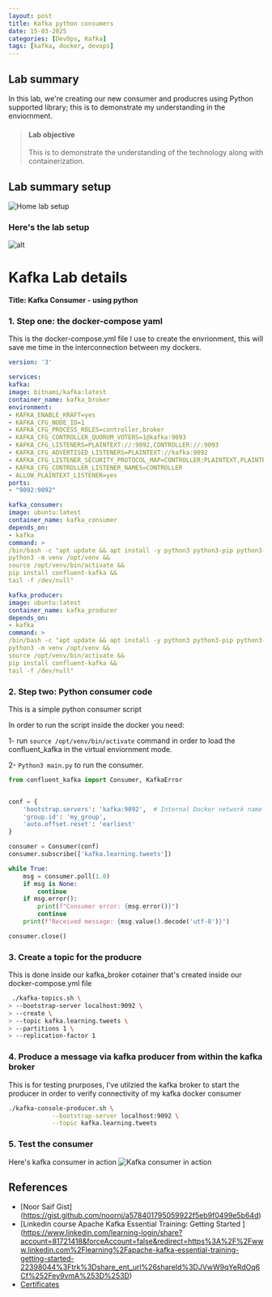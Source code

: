 ```yaml
---
layout: post
title: Kafka python consumers
date: 15-03-2025
categories: [DevOps, Kafka]
tags: [kafka, docker, devops]
---
```



## Lab summary

In this lab, we're creating our new consumer and producres using Python supported library; this is to demonstrate my understanding in the enviornment.  

> #### Lab objective
> This is to demonstrate the understanding of the technology along with containerization.  

## Lab summary setup

![Home lab setup](https://gist.github.com/user-attachments/assets/bd1c7328-d291-47d9-b566-8ff29b22e22f)




### Here's the lab setup
![alt](https://i.imgur.com/GGVpDkZ.png)




# Kafka Lab details

**Title: Kafka Consumer - using python**


### 1. Step one: the docker-compose yaml

This is the docker-compose.yml file I use to create the envrionment, this will save me time in the interconnection between my dockers. 


```yaml
version: '3'

services:
kafka:
image: bitnami/kafka:latest
container_name: kafka_broker
environment:
- KAFKA_ENABLE_KRAFT=yes
- KAFKA_CFG_NODE_ID=1
- KAFKA_CFG_PROCESS_ROLES=controller,broker
- KAFKA_CFG_CONTROLLER_QUORUM_VOTERS=1@kafka:9093
- KAFKA_CFG_LISTENERS=PLAINTEXT://:9092,CONTROLLER://:9093
- KAFKA_CFG_ADVERTISED_LISTENERS=PLAINTEXT://kafka:9092
- KAFKA_CFG_LISTENER_SECURITY_PROTOCOL_MAP=CONTROLLER:PLAINTEXT,PLAINTEXT:PLAINTEXT
- KAFKA_CFG_CONTROLLER_LISTENER_NAMES=CONTROLLER
- ALLOW_PLAINTEXT_LISTENER=yes
ports:
- "9092:9092"

kafka_consumer:
image: ubuntu:latest
container_name: kafka_consumer
depends_on:
- kafka
command: >
/bin/bash -c "apt update && apt install -y python3 python3-pip python3-venv &&
python3 -m venv /opt/venv &&
source /opt/venv/bin/activate &&
pip install confluent-kafka &&
tail -f /dev/null"

kafka_producer:
image: ubuntu:latest
container_name: kafka_producer
depends_on:
- kafka
command: >
/bin/bash -c "apt update && apt install -y python3 python3-pip python3-venv &&
python3 -m venv /opt/venv &&
source /opt/venv/bin/activate &&
pip install confluent-kafka &&
tail -f /dev/null"
```

### 2. Step two: Python consumer code 

This is a simple python consumer script

In order to run the script inside the docker you need: 

1- run ``` source /opt/venv/bin/activate ``` command in order to load the confluent_kafka in the virtual enviornment mode.  

2- ``` Python3 main.py ``` to run the consumer.  

```py
from confluent_kafka import Consumer, KafkaError


conf = {
    'bootstrap.servers': 'kafka:9092',  # Internal Docker network name
    'group.id': 'my_group',
    'auto.offset.reset': 'earliest'
}

consumer = Consumer(conf)
consumer.subscribe(['kafka.learning.tweets'])

while True:
    msg = consumer.poll(1.0)
    if msg is None:
        continue
    if msg.error():
        print(f"Consumer error: {msg.error()}")
        continue
    print(f"Received message: {msg.value().decode('utf-8')}")

consumer.close()
```

### 3. Create a topic for the producre 

This is done inside our kafka_broker cotainer that's created inside our docker-compose.yml file

```bash
 ./kafka-topics.sh \
> --bootstrap-server localhost:9092 \
> --create \
> --topic kafka.learning.tweets \
> --partitions 1 \
> --replication-factor 1


```


### 4. Produce a message via kafka producer from within the kafka broker

This is for testing prurposes, I've utilzied the kafka broker to start the producer in order to verify connectivity of my kafka docker consumer

```bash
./kafka-console-producer.sh \
            --bootstrap-server localhost:9092 \
            --topic kafka.learning.tweets


```


### 5. Test the consumer

Here's kafka consumer in action
![Kafka consumer in action](https://i.imgur.com/DSgMOF1.png)

## References
- [Noor Saif  Gist] (https://gist.github.com/noornj/a578401795059922f5eb9f0499e5b64d)
- [Linkedin course Apache Kafka Essential Training: Getting Started ] (https://www.linkedin.com/learning-login/share?account=81721418&forceAccount=false&redirect=https%3A%2F%2Fwww.linkedin.com%2Flearning%2Fapache-kafka-essential-training-getting-started-22398044%3Ftrk%3Dshare_ent_url%26shareId%3DJVwW9qYeRdOq6Cf%252Fey9vmA%253D%253D)
- [Certificates](https://www.linkedin.com/learning/certificates/50cedc53c66338402b54117bb33991bc0aa2e24e5b34c0a3c0c6c62f7ef9b390?u=81721418)